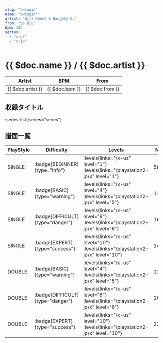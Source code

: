 ```yaml
---
slug: "swingin"
name: "Swingin'"
artist: "Bill Hamel & Naughty G."
from: "So Blu"
bpm: 105
series:
  - "x-us"
  - "x-jp"
---
```


# {{ $doc.name }} / {{ $doc.artist }}

|Artist|BPM|From|
|------|---|----|
|{{ $doc.artist }}|{{ $doc.bpm }}|{{ $doc.from }}|

## 収録タイトル

:series-list{:series="series"}

## 譜面一覧

|PlayStyle|Difficulty|Levels|Notes|Movie|
|---------|----------|------|-----|-----|
|SINGLE| :badge[BEGINNER]{type="info"}| :levels{links="/x-us" level="1"}  :levels{links="/playstation2-jp/x" level="1"}|58/0||
|SINGLE| :badge[BASIC]{type="warning"}| :levels{links="/x-us" level="4"}  :levels{links="/playstation2-jp/x" level="5"}|114/6||
|SINGLE| :badge[DIFFICULT]{type="danger"}| :levels{links="/x-us" level="6"}  :levels{links="/playstation2-jp/x" level="6"}|164/2||
|SINGLE| :badge[EXPERT]{type="success"}| :levels{links="/x-us" level="10"}  :levels{links="/playstation2-jp/x" level="10"}|245/6||
|DOUBLE| :badge[BASIC]{type="warning"}| :levels{links="/x-us" level="4"}  :levels{links="/playstation2-jp/x" level="5"}|111/10||
|DOUBLE| :badge[DIFFICULT]{type="danger"}| :levels{links="/x-us" level="8"}  :levels{links="/playstation2-jp/x" level="6"}|162/3||
|DOUBLE| :badge[EXPERT]{type="success"}| :levels{links="/x-us" level="10"}  :levels{links="/playstation2-jp/x" level="10"}|223/10||
